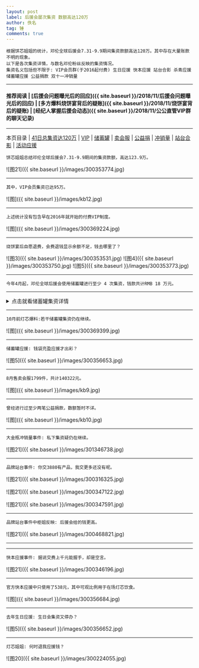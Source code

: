 ```yaml
---
layout: post
label: 后援会屡次集资 数额高达120万
author: 佚名
tag: 锤
comments: true
---
```


    根据饼芯姐姐的统计，邓伦全球后援会7.31-9.9期间集资款额高达120万。其中存在大量账款不明的现象。
    以下是各次集资详情，与数名邓伦粉丝反映的集资情况。
    集资名义包括但不限于: VIP会员群(于2016起付费) 生日应援 快本应援 站台合影 杀青应援 储蓄罐应援 公益捐款 双十一冲销量

---
#### 推荐阅读 \| [后援会问题曝光后的回应]({{ site.baseurl }}/2018/11/后援会问题曝光后的回应) \| [多方爆料烧饼宴背后的疑账]({{ site.baseurl }}/2018/11/烧饼宴背后的疑账) \| [经纪人掌握后援会动态]({{ site.baseurl }}/2018/11/公公直管VIP群的聊天记录)

---

本页目录 \| [41日总集资达120万](#dxjja) \| [VIP](#dxjjb) \| [储蓄罐](#dxjjc) \| [卖会服](#dxjjd) \| [公益捐](#dxjje) \| [冲销量](#dxjjf) \| [站台合影](#dxjjg) \| [活动应援](#dxjjh) 


<a class="anchor" name="dxjja"></a>


    饼芯姐姐总结邓伦全球后援会7.31-9.9期间的集资款额，高达123.9万。

![图21]({{ site.baseurl }}/images/300353774.jpg)

---

<a class="anchor" name="dxjjb"></a>

    其中，VIP会员集资已达95万。

![图]({{ site.baseurl }}/images/kb12.jpg)

---

    上述统计没有包含早在2016年就开始的付费VIP制度。
    
![图]({{ site.baseurl }}/images/300369224.jpg)

---

    烧饼宴后自愿退费，会费退钱显示余额不足，钱去哪里了？

![图3]({{ site.baseurl }}/images/300353531.jpg)
![图4]({{ site.baseurl }}/images/300353750.jpg)
![图5]({{ site.baseurl }}/images/300353773.jpg)

---

<a class="anchor" name="dxjjc"></a>

    今年4月起，邓伦全球后援会使用储蓄罐进行至少 4 次集资，钱款共计RMB 18 万元。

---

<details><summary><a style="color:#eefff">点击就看储蓄罐集资详情</a></summary><img src="{{ site.baseurl }}/images/kb6.jpg">
<img src="{{ site.baseurl }}/images/kb7.jpg">
<img src="{{ site.baseurl }}/images/kb14.jpg">
<img src="{{ site.baseurl }}/images/kb8.jpg"></details>

---

    10月前灯芯爆料:若干储蓄罐集资仍在继续。
    
![图]({{ site.baseurl }}/images/300369399.jpg)    

---

    储蓄罐应援: 钱袋充盈应援才出彩？
    
![图5]({{ site.baseurl }}/images/300356653.jpg)


---

<a class="anchor" name="dxjjd"></a>

    8月售卖会服1799件，共计140322元。

![图]({{ site.baseurl }}/images/kb9.jpg)

---

<a class="anchor" name="dxjje"></a>

    曾经进行过至少两笔公益捐款，数额暂时不详。

![图]({{ site.baseurl }}/images/kb10.jpg)
    
---

<a class="anchor" name="dxjjf"></a>

    大金瓶冲销量事件: 私下集资疑仍在继续。
    
![图21]({{ site.baseurl }}/images/301346738.jpg)

---

<a class="anchor" name="dxjjg"></a>

    品牌站台事件: 你交3880有产品，我交更多还没有呢。

![图21]({{ site.baseurl }}/images/300316325.jpg)

![图21]({{ site.baseurl }}/images/300347122.jpg)

![图21]({{ site.baseurl }}/images/300347591.jpg)

---

    品牌站台事件中柜姐反映: 后援会给的钱更高。

![图21]({{ site.baseurl }}/images/300468821.jpg)


---

<a class="anchor" name="dxjjh"></a>

---

    快本应援事件: 据说交费上千元能握手，却是空言。

![图21]({{ site.baseurl }}/images/300346196.jpg)

---

    官方快本应援中只使用了538元，其中可观比例用于在场灯芯饮食。

![图]({{ site.baseurl }}/images/300356684.jpg)

---

    去年生日应援: 生日会集资又停办？
    
![图5]({{ site.baseurl }}/images/300356652.jpg)


---

    灯芯姐姐: 何时退我应援钱？

![图20]({{ site.baseurl }}/images/300224055.jpg)
